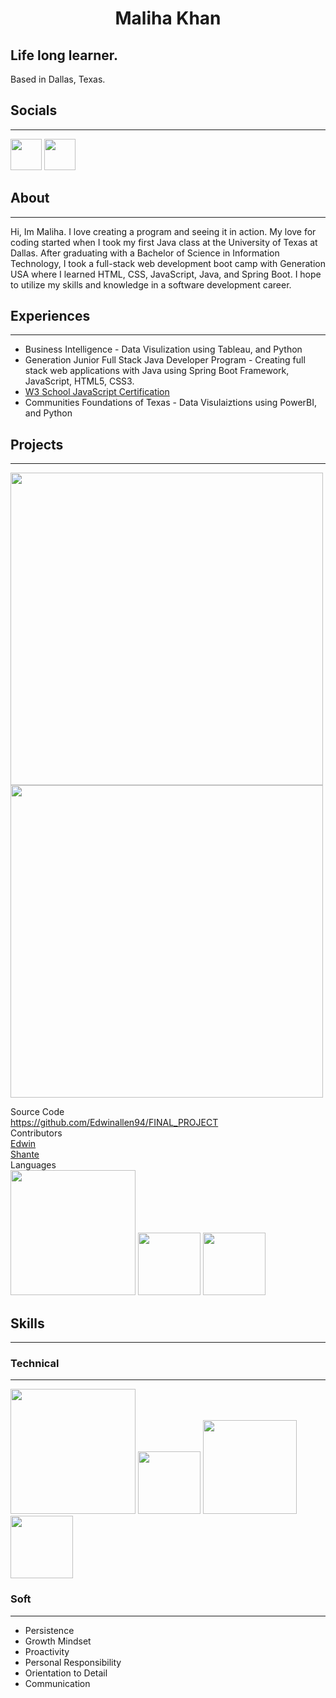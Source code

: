
<h1 style="text-align: center;"> Maliha Khan </h1>

Life long learner.
------------------

Based in Dallas, Texas.

## Socials
---------

[<img src="https://www.fpsa.org/wp-content/uploads/linkedin-logo-copy.png" width="50">](https://www.linkedin.com/in/malihatahirkhan/)
[<img src="https://github.githubassets.com/images/modules/logos_page/GitHub-Mark.png" width="50">](https://github.com/Maliha000)

## About
--------

<p>Hi, Im Maliha. I love creating a program and seeing it in action. My love for coding started when I took my first Java class at the University of Texas at Dallas. After graduating with a Bachelor of Science in Information Technology, I took a full-stack web development boot camp with Generation USA where I learned HTML, CSS, JavaScript, Java, and Spring Boot. I hope to utilize my skills and knowledge in a software development career.</p>

## Experiences
----------------
* Business Intelligence - Data Visulization using Tableau, and Python 
* Generation Junior Full Stack Java Developer Program - Creating full stack web applications with Java using Spring Boot Framework, JavaScript, HTML5, CSS3. 
* [W3 School JavaScript Certification](https://verify.w3schools.com/1N50T1QSL8)
* Communities Foundations of Texas - Data Visulaiztions using PowerBI, and Python

## Projects
----------------
<p float="left">
    <img src="https://media.giphy.com/media/g2D8z9BW4t1rECPh82/giphy.gif" width="500"/>
    <img src="https://drscdn.500px.org/photo/1057812355/m%3D900/v2?sig=9806865fb9ff50aa5ba81e512183ceaba4f66ec4101a68d29a51beeeab5420e2" width="500"/>
</p>  

Source Code  
https://github.com/Edwinallen94/FINAL_PROJECT  
Contributors  
[Edwin](https://github.com/Edwinallen94)  
[Shante](https://github.com/bfemeng)  
Languages  
<img src="https://w7.pngwing.com/pngs/585/981/png-transparent-html-js-and-css-logo-cascading-style-sheets-javascript-html-css3-jquery-logo-miscellaneous-text-trademark.png" width="200"> <img src="https://spng.pngfind.com/pngs/s/74-744402_java-logo-png-transparent-svg-vector-freebie-supply.png" width="100"> <img src="https://upload.wikimedia.org/wikipedia/commons/8/87/Sql_data_base_with_logo.png" width="100">

## Skills
-----------
### Technical
--------------
<img src="https://w7.pngwing.com/pngs/585/981/png-transparent-html-js-and-css-logo-cascading-style-sheets-javascript-html-css3-jquery-logo-miscellaneous-text-trademark.png" width="200"> <img src="https://spng.pngfind.com/pngs/s/74-744402_java-logo-png-transparent-svg-vector-freebie-supply.png" width="100"> <img src="https://upload.wikimedia.org/wikipedia/commons/thumb/f/f8/Python_logo_and_wordmark.svg/2560px-Python_logo_and_wordmark.svg.png" width="150"> <img src="https://upload.wikimedia.org/wikipedia/commons/8/87/Sql_data_base_with_logo.png" width="100">
### Soft
----------
* Persistence
* Growth Mindset
* Proactivity
* Personal Responsibility
* Orientation to Detail
* Communication




